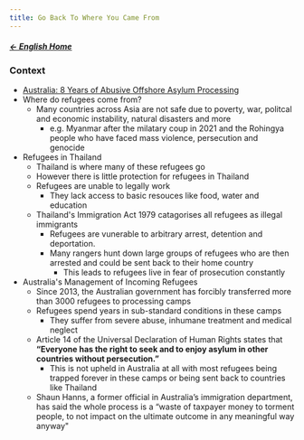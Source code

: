 ```yaml
---
title: Go Back To Where You Came From
---
```


##### [← English Home](English%20Home%20-%20Year%2011)

### Context
- [Australia: 8 Years of Abusive Offshore Asylum Processing](https://www.hrw.org/news/2021/07/15/australia-8-years-abusive-offshore-asylum-processing#:~:text=Individuals%20and%20families%20with%20children,inhumane%20treatment%2C%20and%20medical%20neglect.)
- Where do refugees come from?
	- Many countries across Asia are not safe due to poverty, war, politcal and economic instability, natural disasters and more
		- e.g. Myanmar after the milatary coup in 2021 and the Rohingya people who have faced mass violence, persecution and genocide
- Refugees in Thailand
	- Thailand is where many of these refugees go
	- However there is little protection for refugees in Thailand
	- Refugees are unable to legally work
		- They lack access to basic resouces like food, water and education
	- Thailand's Immigration Act 1979 catagorises all refugees as illegal immigrants
		- Refugees are vunerable to arbitrary arrest, detention and deportation.
		- Many rangers hunt down large groups of refugees who are then arrested and could be sent back to their home country
			- This leads to refugees live in fear of prosecution constantly
- Australia's Management of Incoming Refugees
	- Since 2013, the Australian government has forcibly transferred more than 3000 refugees to processing camps
	- Refugees spend years in sub-standard conditions in these camps
		- They suffer from severe abuse, inhumane treatment and medical neglect
	- Article 14 of the Universal Declaration of Human Rights states that **“Everyone has the right to seek and to enjoy asylum in other countries without persecution.”**
		- This is not upheld in Australia at all with most refugees being trapped forever in these camps or being sent back to countries like Thailand
	- Shaun Hanns, a former official in Australia’s immigration department, has said the whole process is a “waste of taxpayer money to torment people, to not impact on the ultimate outcome in any meaningful way anyway"